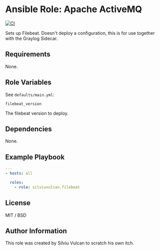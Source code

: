 # Ansible Role: Apache ActiveMQ

[![CI](https://github.com/silviuvulcan/ansible-role-activemq/workflows/CI/badge.svg?event=push)](https://github.com/silviuvulcan/ansible-role-activemq/actions?query=workflow%3ACI)

Sets up Filebeat. Doesn't deploy a configuration, this is for use together with the Graylog Sidecar.

## Requirements

None.

## Role Variables

See `defaults/main.yml`:

    filebeat_version

The filebeat version to deploy.

## Dependencies

None.

## Example Playbook

```yaml
---
- hosts: all

  roles:
    - role: silviuvulcan.filebeat
```

## License

MIT / BSD


## Author Information

This role was created by Silviu Vulcan to scratch his own itch.
